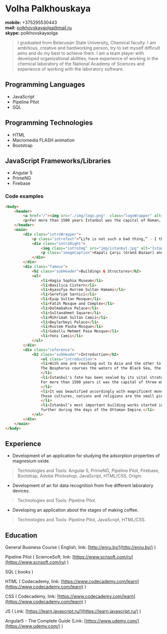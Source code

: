# Volha Palkhouskaya
**mobile:** +375295530443  
**mail:** polkhovskayaolga@mail.ru  
**skype:** polkhovskayaolga  
> I graduated from Belarusian State University, Chemical faculty. I am ambitious, 
> creative and hardworking person,  try to set myself difficult aims and do my best
> to achieve them. I am a team player with developed organizational  abilities, 
> have experience of working in the chemical laboratory of the National Academy 
> of Sciences and experience of working with the laboratory software.
## Programming Languages
* JavaScript
* Pipeline Pilot
* SQL
## Programming Technologies
* HTML
* Macromedia FLASH animation
* Bootstrap
## JavaScript Frameworks/Libraries
* Angular 5
* PrimeNG
* Firebase

### Code examples
```html
<body>
	<header>
		<a href="/"><img src="./img/logo.png"  class="logoWrapper" alt="Logo"></a>
		<p>For more than 1500 years İstanbul was the capital of Roman, Byzantine and Ottoman Empires.</p>
	</header>
    <main>
        <div class="introWrapper">
            <p class="introText">“Life is not such a bad thing,” - I think sometimes. - “In the end, you can always walk along the Bosphorus.”</p>
            <div class="introRight">
                <img class="introImg" src="img/istanbul.jpg" alt="Istanbul" />
                <p class="imageCaption">Kapalı Çarşı (Grand Bazaar) and Mısır Çarşısı (Spice)</p>
            </div>
        </div>
        <div class="famous">
            <h2 class="subHeader">Buildings & Structures</h2>
            <ul>
                <li>Hagia Sophia Museum</li>
                <li>Basilica Cistern</li>
                <li>Ayasofya Hurrem Sultan Hamami</li>
                <li>Serefiye Sarnici</li>
                <li>Eyup Sultan Mosque</li>
                <li>Fatih Mosque and Complex</li>
                <li>Dolmabahce Palace</li>
                <li>Sultanahmet Square</li>
                <li>Mihrimah Sultan Camii</li>
                <li>Beylerbeyi Palace</li>
                <li>Rustem Pasha Mosque</li>
                <li>Sokollu Mehmet Pasa Mosque</li>
                <li>Yeni Camii</li>
            </ul>
        </div>
        <div class="reference">
            <h2 class="subHeader">Introduction</h2>
                <ol class="introduction">
                <li>With one arm reaching out to Asia and the other to Europe, İstanbul is the only city in the world built on two continents.
                The Bosphorus courses the waters of the Black Sea, the Sea of Marmara and the Golden Horn through the city’s heart.
                </li>
                <li>İstanbul's fate has been sealed by its vital strategic location and its enchanting natural beauty.
                For more than 1500 years it was the capital of three empires: Roman, Byzantine and the Ottoman Empires.
                </li>
                <li>It was beautified accordingly with magnificent monuments and became a metropolis where diverse cultures, nations and religions mingled.
                Those cultures, nations and religions are the small pieces that form the mosaic of İstanbul.
                </li>
                <li>İstanbul’s most important building works started in the Byzantine period and the city was then embellished 
                further during the days of the Ottoman Empire.</li>
            </ol>	
        </div>	
    </main>
</body>
```
## Experience
 * Development of an application for studying the adsorption properties of magnesium oxide.
 > Technologies and Tools: Angular 5, PrimeNG, Pipeline Pilot, Firebase, Bootstrap, Adobe Photoshop, JavaScript, HTML/CSS, Origin.

 * Development of an for data recognition from five different laboratory devices.
 > Technologies and Tools: Pipeline Pilot.

 * Developing an application about the stages of making coffee.
 >Technologies and Tools: Pipeline Pilot, JavaScript, HTML/CSS.

## Education

General Business Course ( English, link: [http://enru.by/](http://enru.by/) )

Pipeline Pilot ( ScienceSoft, link: [https://www.scnsoft.com/ru](https://www.scnsoft.com/ru) )

SQL ( books )

HTML ( Codecademy, link: [https://www.codecademy.com/learn](https://www.codecademy.com/learn) )

CSS ( Codecademy, link: [https://www.codecademy.com/learn](https://www.codecademy.com/learn) )

JS ( Link: [https://learn.javascript.ru/](https://learn.javascript.ru/) )

Angular5 - The Complete Guide (Link: [https://www.udemy.com/](https://www.udemy.com/) )


